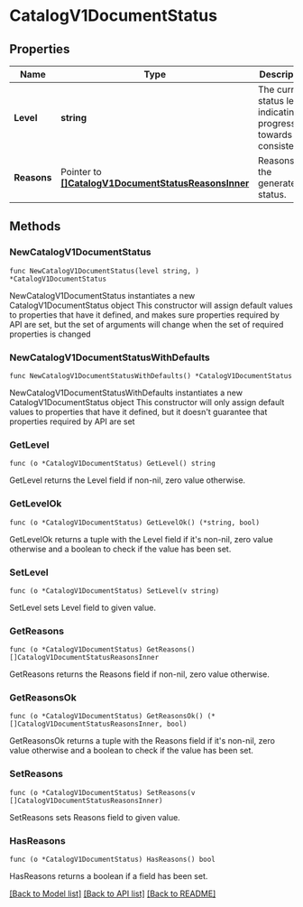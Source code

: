 # CatalogV1DocumentStatus

## Properties

Name | Type | Description | Notes
------------ | ------------- | ------------- | -------------
**Level** | **string** | The current status level, indicating progress towards consistency. | 
**Reasons** | Pointer to [**[]CatalogV1DocumentStatusReasonsInner**](CatalogV1DocumentStatusReasonsInner.md) | Reasons for the generated status. | [optional] 

## Methods

### NewCatalogV1DocumentStatus

`func NewCatalogV1DocumentStatus(level string, ) *CatalogV1DocumentStatus`

NewCatalogV1DocumentStatus instantiates a new CatalogV1DocumentStatus object
This constructor will assign default values to properties that have it defined,
and makes sure properties required by API are set, but the set of arguments
will change when the set of required properties is changed

### NewCatalogV1DocumentStatusWithDefaults

`func NewCatalogV1DocumentStatusWithDefaults() *CatalogV1DocumentStatus`

NewCatalogV1DocumentStatusWithDefaults instantiates a new CatalogV1DocumentStatus object
This constructor will only assign default values to properties that have it defined,
but it doesn't guarantee that properties required by API are set

### GetLevel

`func (o *CatalogV1DocumentStatus) GetLevel() string`

GetLevel returns the Level field if non-nil, zero value otherwise.

### GetLevelOk

`func (o *CatalogV1DocumentStatus) GetLevelOk() (*string, bool)`

GetLevelOk returns a tuple with the Level field if it's non-nil, zero value otherwise
and a boolean to check if the value has been set.

### SetLevel

`func (o *CatalogV1DocumentStatus) SetLevel(v string)`

SetLevel sets Level field to given value.


### GetReasons

`func (o *CatalogV1DocumentStatus) GetReasons() []CatalogV1DocumentStatusReasonsInner`

GetReasons returns the Reasons field if non-nil, zero value otherwise.

### GetReasonsOk

`func (o *CatalogV1DocumentStatus) GetReasonsOk() (*[]CatalogV1DocumentStatusReasonsInner, bool)`

GetReasonsOk returns a tuple with the Reasons field if it's non-nil, zero value otherwise
and a boolean to check if the value has been set.

### SetReasons

`func (o *CatalogV1DocumentStatus) SetReasons(v []CatalogV1DocumentStatusReasonsInner)`

SetReasons sets Reasons field to given value.

### HasReasons

`func (o *CatalogV1DocumentStatus) HasReasons() bool`

HasReasons returns a boolean if a field has been set.


[[Back to Model list]](../README.md#documentation-for-models) [[Back to API list]](../README.md#documentation-for-api-endpoints) [[Back to README]](../README.md)


